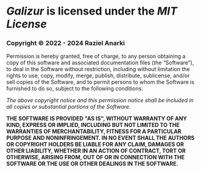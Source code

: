 **_Galizur_** is licensed under the **_MIT License_**
=============================================================================
### Copyright &copy; 2022 - 2024 **Raziel Anarki**

Permission is hereby granted, free of charge,  to any person obtaining a copy
of this software and associated documentation files (the “Software”), to deal
in the Software without restriction,  including without limitation the rights
to use, copy, modify, merge,  publish,  distribute,  sublicense,  and/or sell
copies  of the  Software,  and to  permit  persons  to whom  the  Software is
furnished to do so, subject to the following conditions:

_The above  copyright notice and  this permission notice shall be included in
all copies or substantial portions of the Software._

**THE SOFTWARE IS PROVIDED "AS IS",  WITHOUT WARRANTY OF ANY KIND, EXPRESS OR
IMPLIED,  INCLUDING  BUT  NOT LIMITED TO  THE WARRANTIES OF  MERCHANTABILITY,
FITNESS FOR A  PARTICULAR PURPOSE AND NONINFRINGEMENT.  IN NO EVENT SHALL THE
AUTHORS  OR  COPYRIGHT HOLDERS  BE  LIABLE FOR  ANY  CLAIM,  DAMAGES OR OTHER
LIABILITY, WHETHER IN AN ACTION OF CONTRACT, TORT OR OTHERWISE, ARISING FROM,
OUT OF OR IN CONNECTION WITH THE SOFTWARE OR THE USE OR OTHER DEALINGS IN THE
SOFTWARE.**
